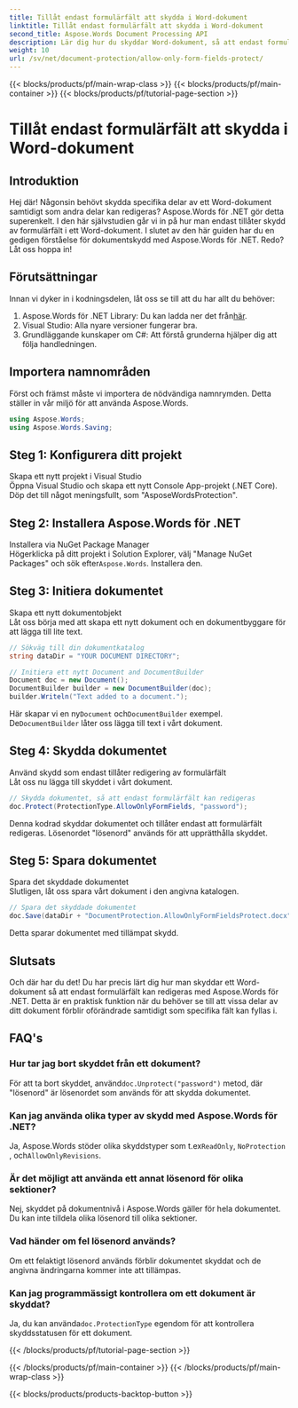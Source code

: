 ```yaml
---
title: Tillåt endast formulärfält att skydda i Word-dokument
linktitle: Tillåt endast formulärfält att skydda i Word-dokument
second_title: Aspose.Words Document Processing API
description: Lär dig hur du skyddar Word-dokument, så att endast formulärfält kan redigeras med Aspose.Words för .NET. Följ vår guide för att säkerställa att dina dokument är säkra och lätta att redigera.
weight: 10
url: /sv/net/document-protection/allow-only-form-fields-protect/
---
```


{{< blocks/products/pf/main-wrap-class >}}
{{< blocks/products/pf/main-container >}}
{{< blocks/products/pf/tutorial-page-section >}}

# Tillåt endast formulärfält att skydda i Word-dokument

## Introduktion

Hej där! Någonsin behövt skydda specifika delar av ett Word-dokument samtidigt som andra delar kan redigeras? Aspose.Words för .NET gör detta superenkelt. I den här självstudien går vi in på hur man endast tillåter skydd av formulärfält i ett Word-dokument. I slutet av den här guiden har du en gedigen förståelse för dokumentskydd med Aspose.Words för .NET. Redo? Låt oss hoppa in!

## Förutsättningar

Innan vi dyker in i kodningsdelen, låt oss se till att du har allt du behöver:

1.  Aspose.Words för .NET Library: Du kan ladda ner det från[här](https://releases.aspose.com/words/net/).
2. Visual Studio: Alla nyare versioner fungerar bra.
3. Grundläggande kunskaper om C#: Att förstå grunderna hjälper dig att följa handledningen.

## Importera namnområden

Först och främst måste vi importera de nödvändiga namnrymden. Detta ställer in vår miljö för att använda Aspose.Words.

```csharp
using Aspose.Words;
using Aspose.Words.Saving;
```

## Steg 1: Konfigurera ditt projekt

Skapa ett nytt projekt i Visual Studio  
Öppna Visual Studio och skapa ett nytt Console App-projekt (.NET Core). Döp det till något meningsfullt, som "AsposeWordsProtection".

## Steg 2: Installera Aspose.Words för .NET

Installera via NuGet Package Manager  
Högerklicka på ditt projekt i Solution Explorer, välj "Manage NuGet Packages" och sök efter`Aspose.Words`. Installera den.

## Steg 3: Initiera dokumentet

Skapa ett nytt dokumentobjekt  
Låt oss börja med att skapa ett nytt dokument och en dokumentbyggare för att lägga till lite text.

```csharp
// Sökväg till din dokumentkatalog
string dataDir = "YOUR DOCUMENT DIRECTORY";

// Initiera ett nytt Document and DocumentBuilder
Document doc = new Document();
DocumentBuilder builder = new DocumentBuilder(doc);
builder.Writeln("Text added to a document.");
```

 Här skapar vi en ny`Document` och`DocumentBuilder` exempel. De`DocumentBuilder` låter oss lägga till text i vårt dokument.

## Steg 4: Skydda dokumentet

Använd skydd som endast tillåter redigering av formulärfält  
Låt oss nu lägga till skyddet i vårt dokument.

```csharp
// Skydda dokumentet, så att endast formulärfält kan redigeras
doc.Protect(ProtectionType.AllowOnlyFormFields, "password");
```

Denna kodrad skyddar dokumentet och tillåter endast att formulärfält redigeras. Lösenordet "lösenord" används för att upprätthålla skyddet.

## Steg 5: Spara dokumentet

Spara det skyddade dokumentet  
Slutligen, låt oss spara vårt dokument i den angivna katalogen.

```csharp
// Spara det skyddade dokumentet
doc.Save(dataDir + "DocumentProtection.AllowOnlyFormFieldsProtect.docx");
```

Detta sparar dokumentet med tillämpat skydd.

## Slutsats

Och där har du det! Du har precis lärt dig hur man skyddar ett Word-dokument så att endast formulärfält kan redigeras med Aspose.Words för .NET. Detta är en praktisk funktion när du behöver se till att vissa delar av ditt dokument förblir oförändrade samtidigt som specifika fält kan fyllas i.

## FAQ's

###	 Hur tar jag bort skyddet från ett dokument?  
 För att ta bort skyddet, använd`doc.Unprotect("password")` metod, där "lösenord" är lösenordet som används för att skydda dokumentet.

###	 Kan jag använda olika typer av skydd med Aspose.Words för .NET?  
 Ja, Aspose.Words stöder olika skyddstyper som t.ex`ReadOnly`, `NoProtection` , och`AllowOnlyRevisions`.

###	 Är det möjligt att använda ett annat lösenord för olika sektioner?  
Nej, skyddet på dokumentnivå i Aspose.Words gäller för hela dokumentet. Du kan inte tilldela olika lösenord till olika sektioner.

###	 Vad händer om fel lösenord används?  
Om ett felaktigt lösenord används förblir dokumentet skyddat och de angivna ändringarna kommer inte att tillämpas.

###	 Kan jag programmässigt kontrollera om ett dokument är skyddat?  
 Ja, du kan använda`doc.ProtectionType` egendom för att kontrollera skyddsstatusen för ett dokument.

{{< /blocks/products/pf/tutorial-page-section >}}

{{< /blocks/products/pf/main-container >}}
{{< /blocks/products/pf/main-wrap-class >}}

{{< blocks/products/products-backtop-button >}}

